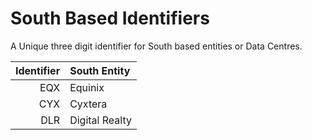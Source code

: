 # South Based Identifiers

A Unique three digit identifier for South based entities or Data Centres.

|Identifier|South Entity |
|--:|:--|
|EQX|Equinix|
|CYX|Cyxtera|
|DLR|Digital Realty|
